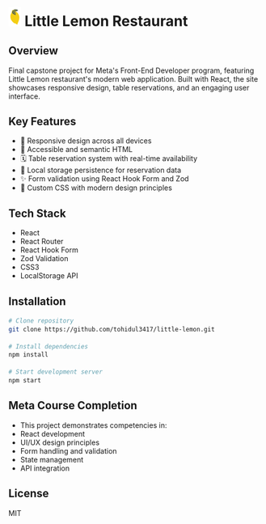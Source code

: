 # <img src="./public/logo.png" width="25px"> Little Lemon Restaurant


## Overview
Final capstone project for Meta's Front-End Developer program, featuring Little Lemon restaurant's modern web application. Built with React, the site showcases responsive design, table reservations, and an engaging user interface.

## Key Features
- 📱 Responsive design across all devices
- 🎯 Accessible and semantic HTML
- 🗓️ Table reservation system with real-time availability
- 💾 Local storage persistence for reservation data
- ✨ Form validation using React Hook Form and Zod
- 🎨 Custom CSS with modern design principles

## Tech Stack
- React
- React Router
- React Hook Form
- Zod Validation
- CSS3
- LocalStorage API

## Installation
```bash
# Clone repository
git clone https://github.com/tohidul3417/little-lemon.git

# Install dependencies
npm install

# Start development server
npm start
```
## Meta Course Completion
- This project demonstrates competencies in:
- React development
- UI/UX design principles
- Form handling and validation
- State management
- API integration

## License
MIT